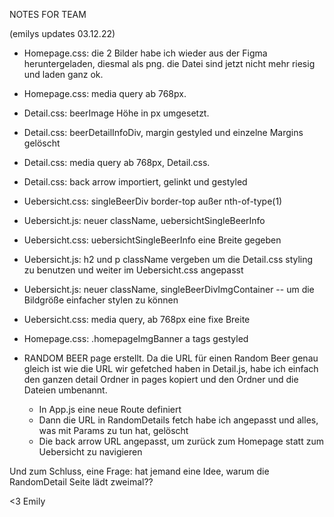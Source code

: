 NOTES FOR TEAM

(emilys updates 03.12.22)

- Homepage.css: die 2 Bilder habe ich wieder aus der Figma heruntergeladen, diesmal als png. die Datei sind jetzt nicht mehr riesig und laden ganz ok. 

- Homepage.css: media query ab 768px.

- Detail.css: beerImage Höhe in px umgesetzt.

- Detail.css: beerDetailInfoDiv, margin gestyled und einzelne Margins gelöscht

- Detail.css: media query ab 768px, Detail.css.

- Detail.css: back arrow importiert, gelinkt und gestyled

- Uebersicht.css: singleBeerDiv border-top außer nth-of-type(1)

- Uebersicht.js: neuer className, uebersichtSingleBeerInfo 

- Uebersicht.css: uebersichtSingleBeerInfo eine Breite gegeben

- Uebersicht.js: h2 und p className vergeben um die Detail.css styling zu benutzen und weiter im Uebersicht.css angepasst

- Uebersicht.js: neuer className, singleBeerDivImgContainer -- um die Bildgröße einfacher stylen zu können

- Uebersicht.css: media query, ab 768px eine fixe Breite

- Homepage.css: .homepageImgBanner a tags gestyled

- RANDOM BEER page erstellt. Da die URL für einen Random Beer genau gleich ist wie die URL wir gefetched haben in Detail.js, habe ich einfach den ganzen detail Ordner in pages kopiert und den Ordner und die Dateien umbenannt. 
    - In App.js eine neue Route definiert
    - Dann die URL in RandomDetails fetch habe ich angepasst und alles, was mit Params zu tun hat, gelöscht
    - Die back arrow URL angepasst, um zurück zum Homepage statt zum Uebersicht zu navigieren
    
Und zum Schluss, eine Frage: hat jemand eine Idee, warum die RandomDetail Seite lädt zweimal?? 

 <3 Emily
